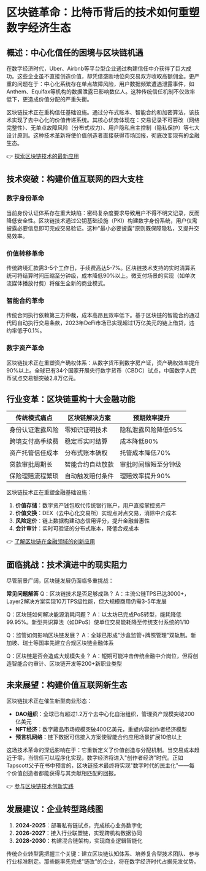 # 区块链革命：比特币背后的技术如何重塑数字经济生态

## 概述：中心化信任的困境与区块链机遇
在数字经济时代，Uber、Airbnb等平台型企业通过构建信任中介获得了巨大成功。这些企业虽不直接创造价值，却凭借垄断地位向交易双方收取高额佣金。更严重的问题在于：中心化系统存在单点故障风险，用户数据频繁遭遇泄露事件，如Anthem、Equifax等机构的数据泄露已影响数亿人。这种传统信任机制不仅效率低下，更造成价值分配的严重失衡。

区块链技术正在重构信任基础设施。通过分布式账本、智能合约和加密算法，该技术实现了去中心化的价值传递系统。其核心优势体现在：交易记录不可篡改（网络完整性）、无单点故障风险（分布式权力）、用户隐私自主控制（隐私保护）等七大设计原则。这种技术革新将使价值创造者直接获得市场回报，彻底改变现有的金融生态。

👉 [探索区块链技术的最新应用](https://bit.ly/okx_welcome)

## 技术突破：构建价值互联网的四大支柱
### 数字身份革命
当前身份认证体系存在重大缺陷：密码复杂度要求导致用户不得不明文记录，反而降低安全性。区块链技术通过公钥基础设施（PKI）构建数字身份系统，用户仅需披露必要信息即可完成交易验证。这种"最小必要披露"原则既保障隐私，又提升交易效率。

### 价值转移革命
传统跨境汇款需3-5个工作日，手续费高达5-7%。区块链技术支持的实时清算系统可将结算时间压缩至分钟级，成本降低90%以上。微支付场景的实现（如单次流媒体播放付费）将催生全新的商业模式。

### 智能合约革命
传统合同执行依赖第三方仲裁，成本高昂且效率低下。基于区块链的智能合约通过代码自动执行交易条款，2023年DeFi市场已实现超过1万亿美元的链上借贷，违约率低于0.1%。

### 数字资产革命
区块链技术正在重塑资产确权体系：从数字货币到数字房产证，资产确权效率提升90%以上。全球已有34个国家开展央行数字货币（CBDC）试点，中国数字人民币试点交易额突破2.8万亿元。

## 行业变革：区块链重构十大金融功能
| 传统模式痛点 | 区块链解决方案 | 预期效率提升 |
|------------|--------------|------------|
| 身份认证泄露风险 | 零知识证明技术 | 隐私泄露风险降低95% |
| 跨境支付高手续费 | 稳定币实时结算 | 成本降低80% |
| 资产托管信任成本 | 分布式账本确权 | 托管成本降低70% |
| 贷款审批周期长 | 智能合约自动放款 | 审批时间缩短至分钟级 |
| 保险理赔流程繁琐 | 自动触发赔付条件 | 理赔效率提升90% |

区块链技术正在重塑金融基础设施：
1. **价值存储**：数字资产钱包取代传统银行账户，用户直接掌控资产
2. **价值交换**：DEX（去中心化交易所）实现点对点交易，消除中介成本
3. **风险定价**：链上数据构建动态信用评分，提升金融普惠性
4. **会计审计**：实时可验证的分布式账本，降低合规成本

👉 [了解区块链在金融领域的创新应用](https://bit.ly/okx_welcome)

## 面临挑战：技术演进中的现实阻力
尽管前景广阔，区块链发展仍面临多重挑战：

**常见问题解答**
Q：区块链技术是否足够成熟？
A：主流公链TPS已达3000+，Layer2解决方案实现10万TPS级性能，但大规模商用仍需3-5年发展

Q：区块链如何解决能源消耗问题？
A：以太坊已完成PoS转型，能耗降低99.95%。新型共识算法（如DPoS）使单位交易能耗降至传统支付系统的1/10

Q：监管如何影响区块链发展？
A：全球已形成"沙盒监管+牌照管理"双轨制。新加坡、瑞士等国率先建立合规区块链金融体系

Q：区块链是否会造成大规模失业？
A：短期可能冲击传统金融中介岗位，但将创造智能合约审计、区块链开发等200+新职业类型

## 未来展望：构建价值互联网新生态
区块链技术正在催生新型商业形态：
- **DAO组织**：全球已有超过1.2万个去中心化自治组织，管理资产规模突破200亿美元
- **NFT经济**：数字藏品市场规模突破400亿美元，重塑内容创作者经济模型
- **预言机网络**：链下数据可信接入方案使智能合约应用场景扩展10倍以上

这场技术革命的深远影响在于：它重新定义了价值创造与分配机制。当交易成本趋近于零，当信任可以程序化实现，数字经济将进入"创作者经济"时代。正如Tapscott父子在书中预言的，区块链技术最终将实现"数字时代的民主化"——每个价值创造者都能获得与其贡献相匹配的回报。

👉 [参与区块链技术创新实践](https://bit.ly/okx_welcome)

## 发展建议：企业转型路线图
1. **2024-2025**：部署私有链试点，完成核心业务数字化
2. **2026-2027**：接入行业联盟链，实现跨机构数据协同
3. **2028-2030**：构建混合链架构，实现商业逻辑智能化

传统企业转型需把握三个关键：建立区块链认知体系、培养复合型技术团队、参与行业标准制定。那些能率先完成"链改"的企业，将在数字经济时代占据先发优势。